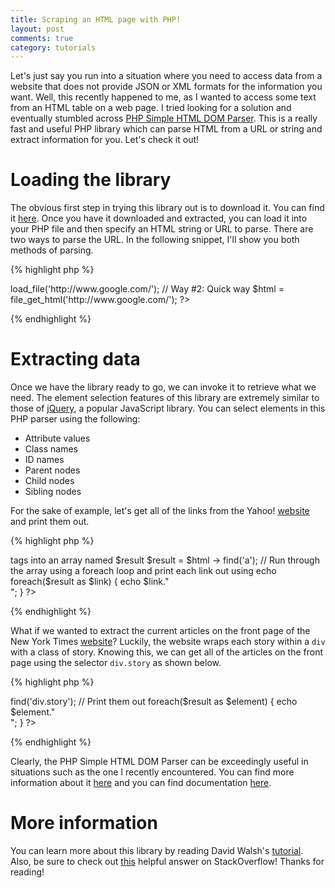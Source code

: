 ```yaml
---
title: Scraping an HTML page with PHP!
layout: post
comments: true
category: tutorials
---
```


Let's just say you run into a situation where you need to access data from a website that does not provide JSON or XML formats for the information you want. Well, this recently happened to me, as I wanted to access some text from an HTML table on a web page. I tried looking for a solution and eventually stumbled across [PHP Simple HTML DOM Parser](http://simplehtmldom.sourceforge.net/). This is a really fast and useful PHP library which can parse HTML from a URL or string and extract information for you. Let's check it out!

# Loading the library

The obvious first step in trying this library out is to download it. You can find it [here](http://sourceforge.net/projects/simplehtmldom/files/). Once you have it downloaded and extracted, you can load it into your PHP file and then specify an HTML string or URL to parse. There are two ways to parse the URL. In the following snippet, I'll show you both methods of parsing.

{% highlight php %}
<?php
	// Include the library to actually use it.
	include_once('simple_html_dom.php');

	// Way #1: Object-Oriented
	$html = new simple_html_dom();
	$html -> load_file('http://www.google.com/');

	// Way #2: Quick way
	$html = file_get_html('http://www.google.com/');
?>
{% endhighlight %}

# Extracting data

Once we have the library ready to go, we can invoke it to retrieve what we need. The element selection features of this library are extremely similar to those of [jQuery](http://jquery.com/), a popular JavaScript library. You can select elements in this PHP parser using the following:

-	Attribute values
-	Class names
-	ID names
-	Parent nodes
-	Child nodes
-	Sibling nodes

For the sake of example, let's get all of the links from the Yahoo! [website](http://www.yahoo.com/) and print them out.

{% highlight php %}
<?php
	// Include the library to use it.
	include_once('simple_html_dom.php');

	// Get the HTML from the Yahoo! website.
	$html = file_get_html('http://www.yahoo.com/');

	// Put all of the <a> tags into an array named $result
	$result = $html -> find('a');

	// Run through the array using a foreach loop and print each link out using echo
	foreach($result as $link) {
		echo $link."<br/>";
	}
?>
{% endhighlight %}

What if we wanted to extract the current articles on the front page of the New York Times [website](http://www.nytimes.com/)? Luckily, the website wraps each story within a `div` with a class of story. Knowing this, we can get all of the articles on the front page using the selector `div.story` as shown below.

{% highlight php %}
<?php
    include_once('lib/simple_html_dom.php');

	$html = file_get_html('http://www.nytimes.com/');

	// Find all articles
	$result = $html -> find('div.story');

	// Print them out
	foreach($result as $element) {
		echo $element."<br/>";
	}
?>
{% endhighlight %}

Clearly, the PHP Simple HTML DOM Parser can be exceedingly useful in situations such as the one I recently encountered. You can find more information about it [here](http://simplehtmldom.sourceforge.net/manual.htm) and you can find documentation [here](http://simplehtmldom.sourceforge.net/manual_api.htm).

# More information

You can learn more about this library by reading David Walsh's [tutorial](http://davidwalsh.name/php-notifications). Also, be sure to check out [this](http://stackoverflow.com/questions/3577641/how-to-parse-and-process-html-xml) helpful answer on StackOverflow! Thanks for reading!